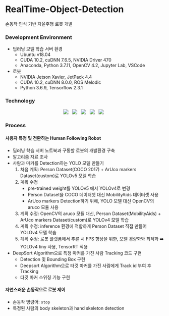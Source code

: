 # RealTime-Object-Detection
손동작 인식 기반 자율주행 로봇 개발

### Development Environment
- 딥러닝 모델 학습 서버 환경
  - Ubuntu v18.04
  - CUDA 10.2, cuDNN 7.6.5, NVIDIA Driver 470
  - Anaconda, Python 3.7.11, OpenCV 4.2, Jupyter Lab, VSCode
- 로봇
  - NVIDIA Jetson Xavier, JetPack 4.4
  - CUDA 10.2, cuDNN 8.0.0, ROS Melodic
  - Python 3.6.9, Tensorflow 2.3.1

### Technology
<p align="center"> 
  <img src="https://img.shields.io/badge/Tensorflow-FF6F00?style=flat-square&logo=Tensorflow&logoColor=white"/></a> &nbsp     
  <img src="https://img.shields.io/badge/YOLOv4-00FFFF?style=flat-square&logo=YOLO&logoColor=white"/></a> &nbsp   
  <img src="https://img.shields.io/badge/OpenCV-5C3EE8?style=flat-square&logo=OpenCV&logoColor=white"/></a> &nbsp
  <img src="https://img.shields.io/badge/Ubuntu-E95420?style=flat-square&logo=Ubuntu&logoColor=white"/></a> &nbsp 
  <img src="https://img.shields.io/badge/ROS-22314E?style=flat-square&logo=ROS&logoColor=white"/></a> &nbsp 
</p>


### Process
#### 사용자 특정 및 전환하는 Human Following Robot
- 딥러닝 학습 서버 노트북과 구동할 로봇의 개발환경 구축
- 알고리즘 자료 조사
- 사람과 마커를 Detection하는 YOLO 모델 만들기
  1. 처음 계획: Person Dataset(COCO 2017) + ArUco markers Dataset(custom)로 YOLOv5 모델 학습
  2. 계획 수정
      - pre-trained weight를 YOLOv5 에서 YOLOv4로 변경
      - Person Dataset을 COCO 데이터셋 대신 MobilityAids 데이터셋 사용
      - ArUco markers Detection하기 위해, YOLO 모델 대신 OpenCV의 aruco 모듈 사용
  3. 계획 수정: OpenCV의 aruco 모듈 대신, Person Dataset(MobilityAids) + ArUco markers Dataset(custom)로 YOLOv4 모델 학습
  4. 계획 수정: inference 환경에 적합하게 Person Dataset 직접 만들어 YOLOv4 모델 학습
  5. 계획 수정: 로봇 플랫폼에서 추론 시 FPS 향상을 위한, 모델 경량화와 최적화 ➡️ YOLOv4 tiny 사용, TensorRT 적용
- DeepSort Algorithm으로 특정 마커를 가진 사람 Tracking 코드 구현
  - Detection 및 Bounding Box 구현
  - Deepsort Algorithm으로 타깃 마커를 가진 사람에게 Track id 부여 후 Tracking
  - 타깃 마커 스위칭 기능 구현
#### 자연스러운 손동작으로 로봇 제어
- 손동작 명령어: `stop`
- 특정된 사람의 body skeleton과 hand skeleton detection
